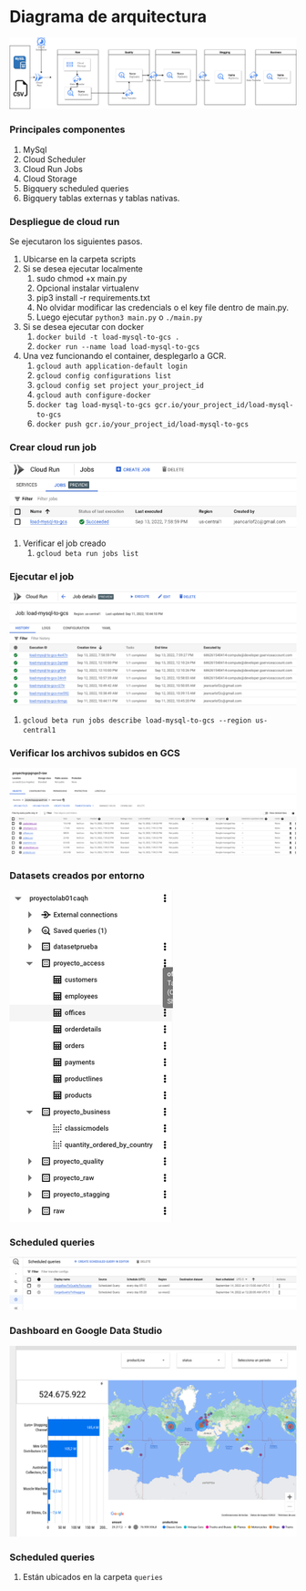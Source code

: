 



# Diagrama de arquitectura
![](./images/arquitectura.png)

### Principales componentes
1. MySql
2. Cloud Scheduler
3. Cloud Run Jobs
4. Cloud Storage
5. Bigquery scheduled queries
6. Bigquery tablas externas y tablas nativas.

### Despliegue de cloud run
Se ejecutaron los siguientes pasos.
1. Ubicarse en la carpeta scripts
2. Si se desea ejecutar localmente 
   1. sudo chmod +x main.py
   2. Opcional instalar virtualenv
   3. pip3 install -r requirements.txt
   4. No olvidar modificar las credencials o el key file dentro de main.py.
   5. Luego ejecutar `python3 main.py` o `./main.py`
3. Si se desea ejecutar con docker
   1. `docker build -t load-mysql-to-gcs .`
   2. `docker run --name load load-mysql-to-gcs`
4. Una vez funcionando el container, desplegarlo a GCR.
   1. `gcloud auth application-default login`
   2. `gcloud config configurations list`
   3. `gcloud config set project your_project_id`
   4. `gcloud auth configure-docker`
   5. `docker tag load-mysql-to-gcs gcr.io/your_project_id/load-mysql-to-gcs`
   6. `docker push gcr.io/your_project_id/load-mysql-to-gcs`

### Crear cloud run job
![](./images/cloud_run_job.png)
1. Verificar el job creado
   1. `gcloud beta run jobs list`

### Ejecutar el job
![](./images/cloud_run_job_execution.png)
1. `gcloud beta run jobs describe load-mysql-to-gcs --region us-central1`

### Verificar los archivos subidos en GCS
![](./images/gcs_raw_layer.png)

### Datasets creados por entorno
![](./images/datasets.png)

### Scheduled queries
![](./images/scheduled_queries.png)

### Dashboard en Google Data Studio
![](./images/informe.png)

### Scheduled queries
1. Están ubicados en la carpeta `queries`


